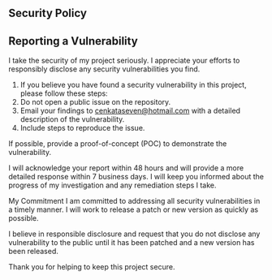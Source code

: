 ## Security Policy

## Reporting a Vulnerability
I take the security of my project seriously. I appreciate your efforts to responsibly disclose any security vulnerabilities you find.

1. If you believe you have found a security vulnerability in this project, please follow these steps:
2. Do not open a public issue on the repository.
3. Email your findings to cenkataseven@hotmail.com with a detailed description of the vulnerability.
4. Include steps to reproduce the issue.

If possible, provide a proof-of-concept (POC) to demonstrate the vulnerability.

I will acknowledge your report within 48 hours and will provide a more detailed response within 7 business days. I will keep you informed about the progress of my investigation and any remediation steps I take.

My Commitment
I am committed to addressing all security vulnerabilities in a timely manner. I will work to release a patch or new version as quickly as possible.

I believe in responsible disclosure and request that you do not disclose any vulnerability to the public until it has been patched and a new version has been released.

Thank you for helping to keep this project secure.
